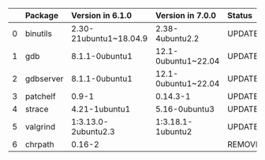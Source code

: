 <!-- markdown-link-check-disable -->

|    | Package   | Version in 6.1.0       | Version in 7.0.0    | Status   |
|---:|:----------|:-----------------------|:--------------------|:---------|
|  0 | binutils  | 2.30-21ubuntu1~18.04.9 | 2.38-4ubuntu2.2     | UPDATED  |
|  1 | gdb       | 8.1.1-0ubuntu1         | 12.1-0ubuntu1~22.04 | UPDATED  |
|  2 | gdbserver | 8.1.1-0ubuntu1         | 12.1-0ubuntu1~22.04 | UPDATED  |
|  3 | patchelf  | 0.9-1                  | 0.14.3-1            | UPDATED  |
|  4 | strace    | 4.21-1ubuntu1          | 5.16-0ubuntu3       | UPDATED  |
|  5 | valgrind  | 1:3.13.0-2ubuntu2.3    | 1:3.18.1-1ubuntu2   | UPDATED  |
|  6 | chrpath   | 0.16-2                 |                     | REMOVED  |